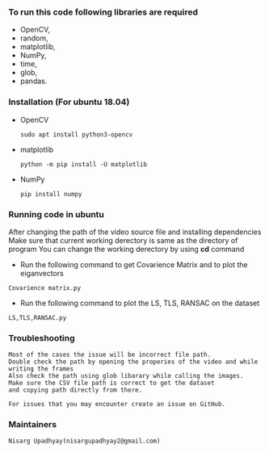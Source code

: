 
### To run this code following libraries are required
* OpenCV, 
* random, 
* matplotlib, 
* NumPy, 
* time,
* glob,
* pandas.

### Installation (For ubuntu 18.04) ###
* OpenCV
	````
	sudo apt install python3-opencv
	````
* matplotlib
	````
	python -m pip install -U matplotlib
	````
* NumPy
	````
	pip install numpy
	````
	
### Running code in ubuntu
After changing the path of the video source file and installing dependencies
Make sure that current working derectory is same as the directory of program
You can change the working derectory by using **cd** command

* Run the following command to get Covarience Matrix and to plot the eiganvectors
````
Covarience matrix.py
````
* Run the following command to plot the LS, TLS, RANSAC on the dataset 
````
LS,TLS,RANSAC.py
````

### Troubleshooting ###
	Most of the cases the issue will be incorrect file path.
	Double check the path by opening the properies of the video and while writing the frames
	Also check the path using glob libarary while calling the images.
	Make sure the CSV file path is correct to get the dataset
	and copying path directly from there.

	For issues that you may encounter create an issue on GitHub.
### Maintainers ###
	Nisarg Upadhyay(nisargupadhyay2@gmail.com)
